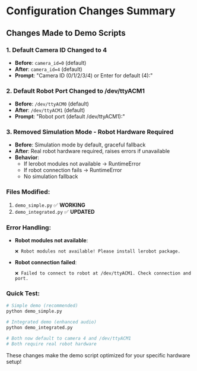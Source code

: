 # Configuration Changes Summary

## Changes Made to Demo Scripts

### 1. Default Camera ID Changed to 4
- **Before**: `camera_id=0` (default)
- **After**: `camera_id=4` (default)
- **Prompt**: "Camera ID (0/1/2/3/4) or Enter for default (4):"

### 2. Default Robot Port Changed to /dev/ttyACM1
- **Before**: `/dev/ttyACM0` (default)
- **After**: `/dev/ttyACM1` (default)
- **Prompt**: "Robot port (default /dev/ttyACM1):"

### 3. Removed Simulation Mode - Robot Hardware Required
- **Before**: Simulation mode by default, graceful fallback
- **After**: Real robot hardware required, raises errors if unavailable
- **Behavior**: 
  - If lerobot modules not available → RuntimeError
  - If robot connection fails → RuntimeError
  - No simulation fallback

### Files Modified:
1. `demo_simple.py` ✅ **WORKING**
2. `demo_integrated.py` ✅ **UPDATED**

### Error Handling:
- **Robot modules not available**: 
  ```
  ❌ Robot modules not available! Please install lerobot package.
  ```
- **Robot connection failed**:
  ```
  ❌ Failed to connect to robot at /dev/ttyACM1. Check connection and port.
  ```

### Quick Test:
```bash
# Simple demo (recommended)
python demo_simple.py

# Integrated demo (enhanced audio)
python demo_integrated.py

# Both now default to camera 4 and /dev/ttyACM1
# Both require real robot hardware
```

These changes make the demo script optimized for your specific hardware setup!
